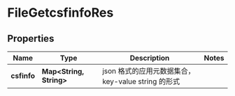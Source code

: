 # FileGetcsfinfoRes

## Properties
Name | Type | Description | Notes
------------ | ------------- | ------------- | -------------
**csfinfo** | **Map&lt;String, String&gt;** | json 格式的应用元数据集合，key-value string 的形式 | 
